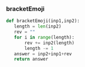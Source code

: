  ### bracketEmoji
 
 ```.py
 def bracketEmoji(inp1,inp2):
    length = len(inp2)
    rev = ""
    for i in range(length):
        rev += inp2(length)
        length -= 1
    answer = inp2+inp1+rev
    return answer
```


